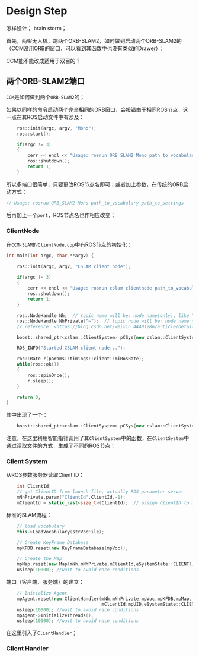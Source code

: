 # Design Step
怎样设计； brain storm；

首先，两架无人机，跑两个ORB-SLAM2，如何做到启动两个ORB-SLAM2的（CCM没用ORB的窗口，可以看到其函数中也没有类似的Drawer）；

CCM能不能改成适用于双目的？



## 两个ORB-SLAM2端口
`CCM`是如何做到两个`ORB-SLAM2`的；

如果以同样的命令启动两个完全相同的ORB窗口，会报错由于相同ROS节点，这一点在其ROS启动文件中有涉及：

```cpp
    ros::init(argc, argv, "Mono");
    ros::start();

    if(argc != 3)
    {
        cerr << endl << "Usage: rosrun ORB_SLAM2 Mono path_to_vocabulary path_to_settings" << endl;        
        ros::shutdown();
        return 1;
    }  
```

所以多端口很简单，只要更改ROS节点名即可；或者加上参数，在传统的ORB启动方式：

```cpp
// Usage: rosrun ORB_SLAM2 Mono path_to_vocabulary path_to_settings
```

后再加上一个`port`，ROS节点名也作相应改变；

### ClientNode

在`CCM-SLAM`的`ClientNode.cpp`中有ROS节点的初始化：

```cpp
int main(int argc, char **argv) {

    ros::init(argc, argv, "CSLAM client node");

    if(argc != 3)
    {
        cerr << endl << "Usage: rosrun cslam clientnode path_to_vocabulary path_to_cam_params" << endl;
        ros::shutdown();
        return 1;
    }

    ros::NodeHandle Nh;  // topic name will be: node name(only), like "/image_raw"
    ros::NodeHandle NhPrivate("~");  // topic node will be: node name + topic name, like "iris_0/image_raw"
    // reference: <https://blog.csdn.net/weixin_44401286/article/details/112204903>

    boost::shared_ptr<cslam::ClientSystem> pCSys{new cslam::ClientSystem(Nh,NhPrivate,argv[1],argv[2])};

    ROS_INFO("Started CSLAM client node...");

    ros::Rate r(params::timings::client::miRosRate);
    while(ros::ok())
    {
        ros::spinOnce();
        r.sleep();
    }

    return 0;
}
```

其中出现了一个：

```cpp
    boost::shared_ptr<cslam::ClientSystem> pCSys{new cslam::ClientSystem(Nh,NhPrivate,argv[1],argv[2])};
```

注意，在这里利用智能指针调用了其`ClientSystem`中的函数，在`ClientSystem`中通过读取文件的方式，生成了不同的ROS节点；

### Client System

从ROS参数服务器读取Client ID：

```cpp
    int ClientId;
    // get ClientID from launch file, actually ROS parameter server
    mNhPrivate.param("ClientId",ClientId,-1);
    mClientId = static_cast<size_t>(ClientId);  // assign ClientID to member of class ClientSystem, mClientID
```

标准的SLAM流程：

```cpp
	// load vocabulary
    this->LoadVocabulary(strVocFile);

    // Create KeyFrame Database
    mpKFDB.reset(new KeyFrameDatabase(mpVoc));

    // Create the Map
    mpMap.reset(new Map(mNh,mNhPrivate,mClientId,eSystemState::CLIENT));
    usleep(10000); //wait to avoid race conditions
```

端口（客户端、服务端）的建立：

```cpp
    // Initialize Agent
    mpAgent.reset(new ClientHandler(mNh,mNhPrivate,mpVoc,mpKFDB,mpMap,
                                    mClientId,mpUID,eSystemState::CLIENT,strCamFile,nullptr));
    usleep(10000); //wait to avoid race conditions
    mpAgent->InitializeThreads();
    usleep(10000); //wait to avoid race conditions
```

在这里引入了`ClientHandler`；

### Client Handler

